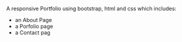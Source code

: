 A responsive Portfolio using bootstrap, html and css which includes: 

*  an About Page
*  a Porfolio page
*  a Contact pag




